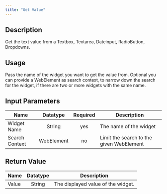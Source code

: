 ```yaml
---
title: "Get Value"
---
```

## Description
Get the text value from a Textbox, Textarea, Dateinput, RadioButton, Dropdowns.

## Usage
Pass the name of the widget you want to get the value from. 
Optional you can provide a WebElement as search context, to narrow down the search for the widget, if there are two or more widgets with the same name.

## Input Parameters

Name | Datatype | Required | Description
---- |:--------:| :-------:|---------------
Widget Name | String | yes | The name of the widget
Search Context | WebElement | no | Limit the search to the given WebElement

## Return Value

Name | Datatype | Description
---- | :---------: | ---------------
Value | String | The displayed value of the widget.
